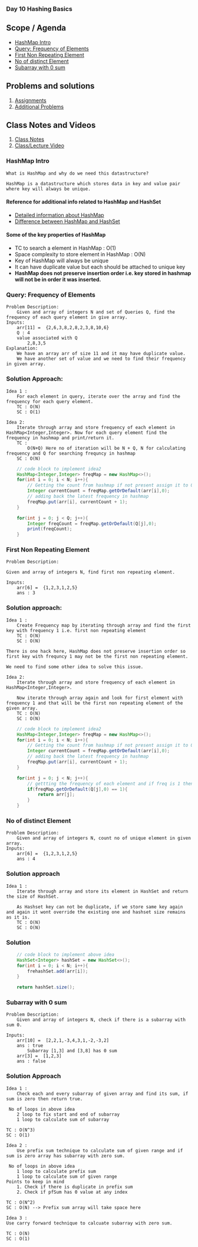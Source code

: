 ### Day 10 Hashing Basics

## Scope / Agenda

- [HashMap Intro](#hashmap-intro)
- [Query: Frequency of Elements](#query-frequency-of-elements)
- [First Non Repeating Element](#first-non-repeating-element)
- [No of distinct Element](#no-of-distinct-element)
- [Subarray with 0 sum](#subarray-with-0-sum)

## Problems and solutions

1. [Assignments](https://github.com/rajpiyush220/Algorithms/tree/master/problems/src/main/java/com/learning/scaler/intermediate/hashing/assignment)
2. [Additional Problems](https://github.com/rajpiyush220/Algorithms/tree/master/problems/src/main/java/com/learning/scaler/intermediate/hashing/additional)


## Class Notes and Videos

1. [Class Notes](/Notes/class_Notes/DSA%20Intermediate%20Notes/10%20Hashing%20Basics(13-09-23).pdf)
2. [Class/Lecture Video](https://www.youtube.com/watch?v=iMkMZ9u6Xro)


### HashMap Intro
    What is HashMap and why do we need this datastructure?
    
    HashMap is a datastructure which stores data in key and value pair where key will always be unique.

#### Reference for additional info related to HashMap and HashSet

* [Detailed information about HashMap](https://www.scaler.com/topics/java/hashmap-in-java/)
* [Difference between HashMap and HashSet](https://www.scaler.com/topics/hashset-vs-hashmap/)

#### Some of the key properties of HashMap
- TC to search a element in HashMap : O(1)
- Space complexity to store element in HashMap : O(N)
- Key of HashMap will always be unique
- It can have duplicate value but each should be attached to unique key
- **HashMap does not preserve insertion order i.e. key stored in hashmap will not be in order it was inserted.**

### Query: Frequency of Elements

    Problem Description:
        Given and array of integers N and set of Queries Q, find the frequency of each query element in give array.
    Inputs:
        arr[11] =  {2,6,3,8,2,8,2,3,8,10,6}
        Q : 4
        value associated with Q
            2,8,3,5
    Explanation:
        We have an array arr of size 11 and it may have duplicate value. 
        We have another set of value and we need to find their frequency in given array.

 ### Solution Approach:
    Idea 1 :
        For each element in query, iterate over the array and find the frequency for each query element.
        TC : O(N)
        SC : O(1)

    Idea 2:
        Iterate through array and store frequency of each element in HashMap<Integer,Integer>. Now for each query element find the frequency in hashmap and print/return it.
        TC : 
            O(N+Q) Here no of iteration will be N + Q, N for calculating frequency and Q for searching frequncy in hashmap 
        SC : O(N)

```java
    // code block to implement idea2
    HashMap<Integer,Integer> freqMap = new HashMap<>();
    for(int i = 0; i < N; i++){
        // Getting the count from hashmap if not present assign it to 0
        Integer currentCount = freqMap.getOrDefault(arr[i],0);
        // adding back the latest frequency in hashmap
        freqMap.put(arr[i], currentCount + 1);
    }

    for(int j = 0; j < Q; j++){
        Integer freqCount = freqMap.getOrDefault(Q[j],0);
        print(freqCount);
    }

```

### First Non Repeating Element
    Problem Description:
    
    Given and array of integers N, find first non repeating element.
    
    Inputs:
        arr[6] =  {1,2,3,1,2,5}
        ans : 3

### Solution approach:
    Idea 1 :
        Create Frequency map by iterating through array and find the first key with frequency 1 i.e. first non repeating element
        TC : O(N) 
        SC : O(N)

    There is one hack here, HashMap does not preserve insertion order so first key with frequncy 1 may not be the first non repeating element.

    We need to find some other idea to solve this issue.

    Idea 2:
        Iterate through array and store frequency of each element in HashMap<Integer,Integer>. 
    
        Now iterate through array again and look for first element with frequency 1 and that will be the first non repeating element of the given array.
        TC : O(N)
        SC : O(N)

```java
    // code block to implement idea2
    HashMap<Integer,Integer> freqMap = new HashMap<>();
    for(int i = 0; i < N; i++){
        // Getting the count from hashmap if not present assign it to 0
        Integer currentCount = freqMap.getOrDefault(arr[i],0);
        // adding back the latest frequency in hashmap
        freqMap.put(arr[i], currentCount + 1);
    }

    for(int j = 0; j < N; j++){
        // gettting the frequency of each element and if freq is 1 then that will be the first non repeating element
        if(freqMap.getOrDefault(Q[j],0) == 1){
            return arr[j];
        }
    }

```

### No of distinct Element

    Problem Description:
        Given and array of integers N, count no of unique element in given array.
    Inputs:
        arr[6] =  {1,2,3,1,2,5}
        ans : 4
### Solution approach
    Idea 1 :
        Iterate through array and store its element in HashSet and return the size of HashSet.

        As Hashset key can not be duplicate, if we store same key again and again it wont override the existing one and hashset size remains as it is.
        TC : O(N)
        SC : O(N)
### Solution
```java
    // code block to implement above idea
    HashSet<Integer> hashSet = new HashSet<>();
    for(int i = 0; i < N; i++){
        frehashSet.add(arr[i]);
    }

    return hashSet.size();
```

### Subarray with 0 sum
    Problem Description:
        Given and array of integers N, check if there is a subarray with sum 0.
    
    Inputs:
        arr[10] =  [2,2,1,-3,4,3,1,-2,-3,2]
        ans : true
            Subarray [1,3] and [3,8] has 0 sum
        arr[3] =  [1,2,3]
        ans : false
        
### Solution Approach
    Idea 1 :
        Check each and every subarray of given array and find its sum, if sum is zero then return true.

     No of loops in above idea
        2 loop to fix start and end of subarray
        1 loop to calculate sum of subarray
    
    TC : O(N^3)
    SC : O(1)

    Idea 2 :
        Use prefix sum technique to calculate sum of given range and if sum is zero array has subarray with zero sum.

     No of loops in above idea
        1 loop to calculate prefix sum
        1 loop to calculate sum of given range
    Points to keep in mind
        1. Check if there is duplicate in prefix sum
        2. Check if pfSum has 0 value at any index
    
    TC : O(N^2)
    SC : O(N) --> Prefix sum array will take space here

    Idea 3 :
    Use carry forward technique to calcuate subarray with zero sum.
    
    TC : O(N)
    SC : O(1)

   



